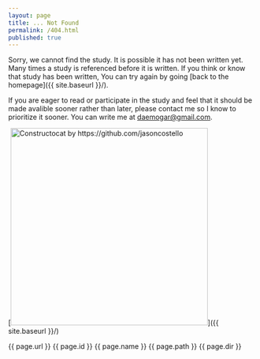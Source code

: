 ```yaml
---
layout: page
title: ... Not Found
permalink: /404.html
published: true
---
```


Sorry, we cannot find the study. It is possible it has not been written yet. Many times a study is referenced before it is written. If you think or know that study has been written, You can try again by going [back to the homepage]({{ site.baseurl }}/).

If you are eager to read or participate in the study and feel that it should be made avalible sooner rather than later, please contact me so I know to prioritize it sooner. You can write me at [daemogar@gmail.com](mailto:daemogar@gmail.com).

[<img src="{{ site.baseurl }}/images/404.jpg" alt="Constructocat by https://github.com/jasoncostello" style="width: 400px;"/>]({{ site.baseurl }}/)


{{ page.url }}
{{ page.id }}
{{ page.name }}
{{ page.path }}
{{ page.dir }}
